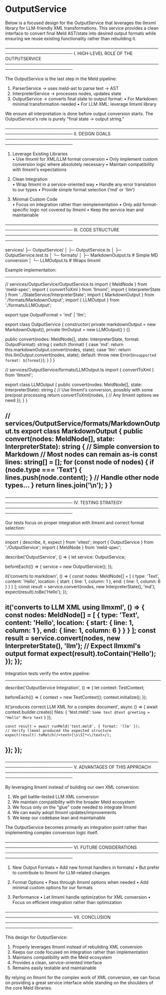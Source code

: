# OutputService

Below is a focused design for the OutputService that leverages the llmxml library for LLM-friendly XML transformations. This service provides a clean interface to convert final Meld AST/state into desired output formats while ensuring we reuse existing functionality rather than rebuilding it.

────────────────────────────────────────────────────────────────────────
I. HIGH-LEVEL ROLE OF THE OUTPUTSERVICE
────────────────────────────────────────────────────────────────────────

The OutputService is the last step in the Meld pipeline:

 1) ParserService → uses meld-ast to parse text → AST
 2) InterpreterService → processes nodes, updates state
 3) OutputService → converts final state to output format:
    • For Markdown: minimal transformation needed
    • For LLM XML: leverage llmxml library

We ensure all interpretation is done before output conversion starts. The OutputService's role is purely "final state → output string."

────────────────────────────────────────────────────────────────────────
II. DESIGN GOALS
────────────────────────────────────────────────────────────────────────

1. Leverage Existing Libraries  
   • Use llmxml for XML/LLM format conversion
   • Only implement custom conversion logic where absolutely necessary
   • Maintain compatibility with llmxml's expectations

2. Clean Integration  
   • Wrap llmxml in a service-oriented way
   • Handle any error translation to our types
   • Provide simple format selection ('md' or 'llm')

3. Minimal Custom Code  
   • Focus on integration rather than reimplementation
   • Only add format-specific logic not covered by llmxml
   • Keep the service lean and maintainable

────────────────────────────────────────────────────────────────────────
III. CODE STRUCTURE
────────────────────────────────────────────────────────────────────────

services/
 ├─ OutputService/
 │   ├─ OutputService.ts
 │   ├─ OutputService.test.ts
 │   └─ formats/
 │       ├─ MarkdownOutput.ts     # Simple MD conversion
 │       └─ LLMOutput.ts         # Wraps llmxml

Example implementation:

--------------------------------------------------------------------------------
// services/OutputService/OutputService.ts
import { MeldNode } from 'meld-spec';
import { convertToXml } from 'llmxml';
import { InterpreterState } from '../StateService/InterpreterState';
import { MarkdownOutput } from './formats/MarkdownOutput';
import { LLMOutput } from './formats/LLMOutput';

export type OutputFormat = 'md' | 'llm';

export class OutputService {
  constructor(
    private markdownOutput = new MarkdownOutput(),
    private llmOutput = new LLMOutput()
  ) {}

  public convert(nodes: MeldNode[], state: InterpreterState, format: OutputFormat): string {
    switch (format) {
      case 'md':
        return this.markdownOutput.convert(nodes, state);
      case 'llm':
        return this.llmOutput.convert(nodes, state);
      default:
        throw new Error(`Unsupported format: ${format}`);
    }
  }
}

// services/OutputService/formats/LLMOutput.ts
import { convertToXml } from 'llmxml';

export class LLMOutput {
  public convert(nodes: MeldNode[], state: InterpreterState): string {
    // Use llmxml's conversion, possibly with some pre/post processing
    return convertToXml(nodes, {
      // Any llmxml options we need
    });
  }
}

// services/OutputService/formats/MarkdownOutput.ts
export class MarkdownOutput {
  public convert(nodes: MeldNode[], state: InterpreterState): string {
    // Simple conversion to Markdown
    // Most nodes can remain as-is
    const lines: string[] = [];
    for (const node of nodes) {
      if (node.type === 'Text') {
        lines.push(node.content);
      }
      // Handle other node types...
    }
    return lines.join('\n');
  }
}
--------------------------------------------------------------------------------

────────────────────────────────────────────────────────────────────────
IV. TESTING STRATEGY
────────────────────────────────────────────────────────────────────────

Our tests focus on proper integration with llmxml and correct format selection:

--------------------------------------------------------------------------------
import { describe, it, expect } from 'vitest';
import { OutputService } from './OutputService';
import { MeldNode } from 'meld-spec';

describe('OutputService', () => {
  let service: OutputService;

  beforeEach(() => {
    service = new OutputService();
  });

  it('converts to markdown', () => {
    const nodes: MeldNode[] = [
      { type: 'Text', content: 'Hello', location: { start: { line: 1, column: 1 }, end: { line: 1, column: 6 } } }
    ];
    const result = service.convert(nodes, new InterpreterState(), 'md');
    expect(result).toBe('Hello');
  });

  it('converts to LLM XML using llmxml', () => {
    const nodes: MeldNode[] = [
      { type: 'Text', content: 'Hello', location: { start: { line: 1, column: 1 }, end: { line: 1, column: 6 } } }
    ];
    const result = service.convert(nodes, new InterpreterState(), 'llm');
    // Expect llmxml's output format
    expect(result).toContain('<text>Hello</text>');
  });
});
--------------------------------------------------------------------------------

Integration tests verify the entire pipeline:

--------------------------------------------------------------------------------
describe('OutputService Integration', () => {
  let context: TestContext;

  beforeEach(() => {
    context = new TestContext();
    context.initialize();
  });

  it('produces correct LLM XML for a complex document', async () => {
    await context.builder.create({
      files: {
        'test.meld': `
          Some text
          @text greeting = "Hello"
          More text
        `
      }
    });

    const result = await runMeld('test.meld', { format: 'llm' });
    // Verify llmxml produced the expected structure
    expect(result).toMatch(/<text>[\s\S]*<\/text>/);
  });
});
--------------------------------------------------------------------------------

────────────────────────────────────────────────────────────────────────
V. ADVANTAGES OF THIS APPROACH
────────────────────────────────────────────────────────────────────────

By leveraging llmxml instead of building our own XML conversion:

1. We get battle-tested LLM XML conversion
2. We maintain compatibility with the broader Meld ecosystem
3. We focus only on the "glue" code needed to integrate llmxml
4. We can easily adopt llmxml updates/improvements
5. We keep our codebase lean and maintainable

The OutputService becomes primarily an integration point rather than implementing complex conversion logic itself.

────────────────────────────────────────────────────────────────────────
VI. FUTURE CONSIDERATIONS
────────────────────────────────────────────────────────────────────────

1. New Output Formats
   • Add new format handlers in formats/
   • But prefer to contribute to llmxml for LLM-related changes

2. Format Options
   • Pass through llmxml options when needed
   • Add minimal custom options for our formats

3. Performance
   • Let llmxml handle optimization for XML conversion
   • Focus on efficient integration rather than optimization

────────────────────────────────────────────────────────────────────────
VII. CONCLUSION
────────────────────────────────────────────────────────────────────────

This design for OutputService:

1. Properly leverages llmxml instead of rebuilding XML conversion
2. Keeps our code focused on integration rather than implementation
3. Maintains compatibility with the Meld ecosystem
4. Provides a clean, service-oriented interface
5. Remains easily testable and maintainable

By relying on llmxml for the complex work of XML conversion, we can focus on providing a great service interface while standing on the shoulders of the core Meld libraries.
